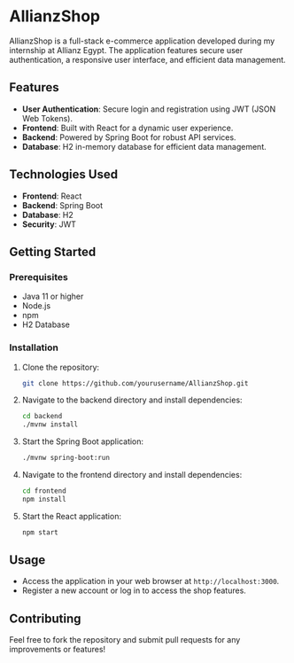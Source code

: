 
# AllianzShop

AllianzShop is a full-stack e-commerce application developed during my internship at Allianz Egypt. The application features secure user authentication, a responsive user interface, and efficient data management.

## Features

- **User Authentication**: Secure login and registration using JWT (JSON Web Tokens).
- **Frontend**: Built with React for a dynamic user experience.
- **Backend**: Powered by Spring Boot for robust API services.
- **Database**: H2 in-memory database for efficient data management.

## Technologies Used

- **Frontend**: React
- **Backend**: Spring Boot
- **Database**: H2
- **Security**: JWT

## Getting Started

### Prerequisites

- Java 11 or higher
- Node.js
- npm
- H2 Database

### Installation

1. Clone the repository:
   ```bash
   git clone https://github.com/yourusername/AllianzShop.git
   ```

2. Navigate to the backend directory and install dependencies:
   ```bash
   cd backend
   ./mvnw install
   ```

3. Start the Spring Boot application:
   ```bash
   ./mvnw spring-boot:run
   ```

4. Navigate to the frontend directory and install dependencies:
   ```bash
   cd frontend
   npm install
   ```

5. Start the React application:
   ```bash
   npm start
   ```

## Usage

- Access the application in your web browser at `http://localhost:3000`.
- Register a new account or log in to access the shop features.

## Contributing

Feel free to fork the repository and submit pull requests for any improvements or features!
